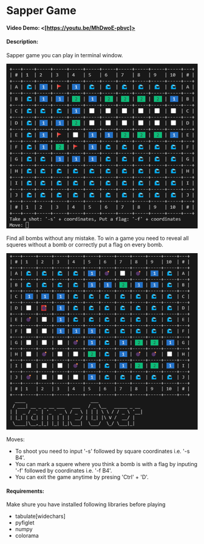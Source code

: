 # Sapper Game
#### Video Demo:  <[https://youtu.be/MhDwoE-pbvc]>
#### Description:
Sapper game you can play in terminal window.

![Screenshot 1](Sapper_1.png)

Find all bombs without any mistake. To win a game you need to reveal all squeres without a bomb or correctly put a flag on every bomb.

![Screenshot 2](Sapper_2.png)

Moves:
- To shoot you need to input '-s' followed by square coordinates i.e. '-s B4'.
- You can mark a squere where you think a bomb is with a flag by inputing '-f' followed by coordinates i.e. '-f B4'.
- You can exit the game anytime by presing 'Ctrl' + 'D'.

#### Requirements:

Make shure you have installed following libraries before playing
- tabulate[widechars]
- pyfiglet
- numpy
- colorama
